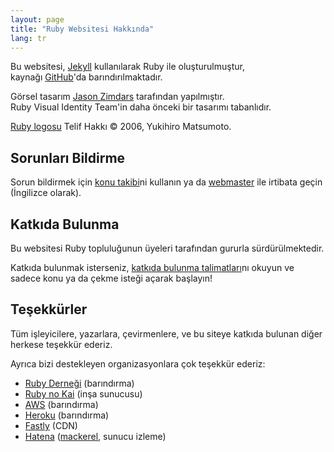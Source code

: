 ```yaml
---
layout: page
title: "Ruby Websitesi Hakkında"
lang: tr
---
```


Bu websitesi, [Jekyll][jekyll] kullanılarak Ruby ile oluşturulmuştur,<br>
kaynağı [GitHub][github-repo]'da barındırılmaktadır.

Görsel tasarım [Jason Zimdars][jzimdars] tarafından yapılmıştır.<br>
Ruby Visual Identity Team'in daha önceki bir tasarımı tabanlıdır.

[Ruby logosu][logo] Telif Hakkı &copy; 2006, Yukihiro Matsumoto.


## Sorunları Bildirme ##

Sorun bildirmek için [konu takibi][github-issues]ni kullanın ya da [webmaster][webmaster] ile irtibata geçin (İngilizce olarak).


## Katkıda Bulunma ##

Bu websitesi Ruby topluluğunun üyeleri tarafından gururla sürdürülmektedir.

Katkıda bulunmak isterseniz, [katkıda bulunma talimatları][github-wiki]nı okuyun ve sadece konu ya da çekme isteği açarak başlayın!


## Teşekkürler ##

Tüm işleyicilere, yazarlara, çevirmenlere, ve bu siteye katkıda bulunan diğer herkese teşekkür ederiz.

Ayrıca bizi destekleyen organizasyonlara çok teşekkür ederiz:

 * [Ruby Derneği][rubyassociation] (barındırma)
 * [Ruby no Kai][rubynokai] (inşa sunucusu)
 * [AWS][aws] (barındırma)
 * [Heroku][heroku] (barındırma)
 * [Fastly][fastly] (CDN)
 * [Hatena][hatena] ([mackerel][mackerel], sunucu izleme)


[logo]: /tr/about/logo/
[webmaster]: mailto:webmaster@ruby-lang.org
[jekyll]: http://www.jekyllrb.com/
[jzimdars]: https://twitter.com/jasonzimdars
[github-repo]: https://github.com/ruby/www.ruby-lang.org/
[github-issues]: https://github.com/ruby/www.ruby-lang.org/issues
[github-wiki]: https://github.com/ruby/www.ruby-lang.org/wiki
[rubyassociation]: http://www.ruby.or.jp
[heroku]: https://www.heroku.com/
[fastly]: http://www.fastly.com
[hatena]: http://hatenacorp.jp/
[mackerel]: https://mackerel.io/
[rubynokai]: http://ruby-no-kai.org/
[aws]: https://aws.amazon.com/
